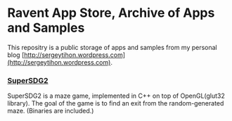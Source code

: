 Ravent App Store, Archive of Apps and Samples
===================================================

This repositry is a public storage of apps and samples from my personal blog [http://sergeytihon.wordpress.com](http://sergeytihon.wordpress.com).


### [SuperSDG2](http://sergeytihon.wordpress.com/2013/03/16/supersdg2-the-maze-game-%D1%81-opengl/)

SuperSDG2 is a maze game, implemented in C++ on top of OpenGL(glut32 library). The goal of the game is to find an exit from the random-generated maze. (Binaries are included.)

